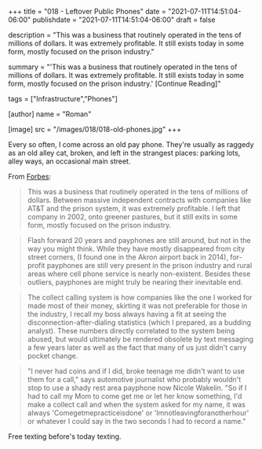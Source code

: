 +++
title = "018 - Leftover Public Phones"
date = "2021-07-11T14:51:04-06:00"
publishdate = "2021-07-11T14:51:04-06:00"
draft = false

description = "This was a business that routinely operated in the tens of millions of dollars. It was extremely profitable. It still exists today in some form, mostly focused on the prison industry."

summary = "'This was a business that routinely operated in the tens of millions of dollars. It was extremely profitable. It still exists today in some form, mostly focused on the prison industry.' [Continue Reading]"

tags = ["Infrastructure","Phones"]

[author]
    name = "Roman"

[image]
    src = "/images/018/018-old-phones.jpg"
+++

Every so often, I come across an old pay phone. They're usually as raggedy as an old alley cat, broken, and left in the strangest places: parking lots, alley ways, an occasional main street.

From [Forbes](https://www.forbes.com/sites/curtissilver/2020/03/03/toss-a-coin-to-your-payphone/?sh=1364ea27537c):

> This was a business that routinely operated in the tens of millions of dollars. Between massive independent contracts with companies like AT&T and the prison system, it was extremely profitable. I left that company in 2002, onto greener pastures, but it still exits in some form, mostly focused on the prison industry.

> Flash forward 20 years and payphones are still around, but not in the way you might think. While they have mostly disappeared from city street corners, (I found one in the Akron airport back in 2014), for-profit payphones are still very present in the prison industry and rural areas where cell phone service is nearly non-existent. Besides these outliers, payphones are might truly be nearing their inevitable end.

> The collect calling system is how companies like the one I worked for made most of their money, skirting it was not preferable for those in the industry, I recall my boss always having a fit at seeing the disconnection-after-dialing statistics (which I prepared, as a budding analyst). These numbers directly correlated to the system being abused, but would ultimately be rendered obsolete by text messaging a few years later as well as the fact that many of us just didn't carry pocket change.

> "I never had coins and if I did, broke teenage me didn't want to use them for a call," says automotive journalist who probably wouldn't stop to use a shady rest area payphone now Nicole Wakelin. "So if I had to call my Mom to come get me or let her know something, I'd make a collect call and when the system asked for my name, it was always 'Comegetmepracticeisdone' or 'Imnotleavingforanotherhour' or whatever I could say in the two seconds I had to record a name."

Free texting before's today texting.